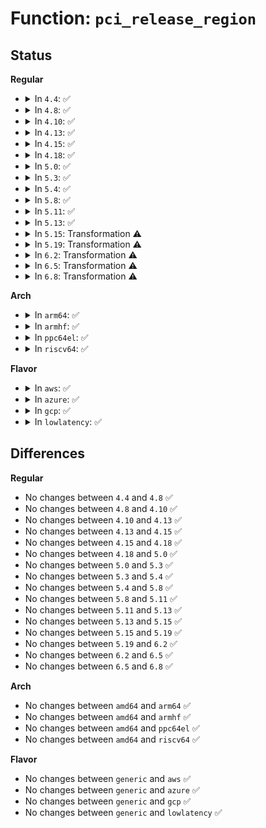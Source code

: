 # Function: <code>pci_release_region</code>

## Status
<b>Regular</b>
<ul>
<li>
<details>
<summary>In <code>4.4</code>: ✅</summary>

```c
void pci_release_region(struct pci_dev *pdev, int bar);
```

**Collision:** Unique Global

**Inline:** No

**Transformation:** False

**Instances:**

```
In drivers/pci/pci.c (ffffffff814346a0)
Location: drivers/pci/pci.c:2795
Inline: False
Direct callers:
  - lib/devres.c:pcim_iounmap_regions
  - lib/devres.c:pcim_iomap_regions
  - lib/devres.c:pcim_iomap_regions
  - drivers/pci/pci.c:pci_release_regions
  - drivers/pci/pci.c:__pci_request_selected_regions
  - drivers/pci/pci.c:pcim_release
  - drivers/acpi/ioapic.c:handle_ioapic_add
  - drivers/acpi/ioapic.c:acpi_ioapic_remove
  - drivers/virtio/virtio_pci_legacy.c:virtio_pci_legacy_probe
  - drivers/virtio/virtio_pci_legacy.c:virtio_pci_legacy_remove
```
**Symbols:**

```
ffffffff814346a0-ffffffff81434780: pci_release_region (STB_GLOBAL)
```
</details>
</li>
<li>
<details>
<summary>In <code>4.8</code>: ✅</summary>

```c
void pci_release_region(struct pci_dev *pdev, int bar);
```

**Collision:** Unique Global

**Inline:** No

**Transformation:** False

**Instances:**

```
In drivers/pci/pci.c (ffffffff81480020)
Location: drivers/pci/pci.c:2973
Inline: False
Direct callers:
  - lib/devres.c:pcim_iounmap_regions
  - lib/devres.c:pcim_iomap_regions
  - lib/devres.c:pcim_iomap_regions
  - drivers/pci/pci.c:pci_release_regions
  - drivers/pci/pci.c:__pci_request_selected_regions
  - drivers/pci/pci.c:pcim_release
  - drivers/acpi/ioapic.c:acpi_ioapic_remove
  - drivers/acpi/ioapic.c:handle_ioapic_add
  - drivers/virtio/virtio_pci_legacy.c:virtio_pci_legacy_remove
  - drivers/virtio/virtio_pci_legacy.c:virtio_pci_legacy_probe
```
**Symbols:**

```
ffffffff81480020-ffffffff814800f8: pci_release_region (STB_GLOBAL)
```
</details>
</li>
<li>
<details>
<summary>In <code>4.10</code>: ✅</summary>

```c
void pci_release_region(struct pci_dev *pdev, int bar);
```

**Collision:** Unique Global

**Inline:** No

**Transformation:** False

**Instances:**

```
In drivers/pci/pci.c (ffffffff814a1670)
Location: drivers/pci/pci.c:3011
Inline: False
Direct callers:
  - lib/devres.c:pcim_iounmap_regions
  - lib/devres.c:pcim_iomap_regions
  - lib/devres.c:pcim_iomap_regions
  - drivers/pci/pci.c:pci_release_regions
  - drivers/pci/pci.c:__pci_request_selected_regions
  - drivers/pci/pci.c:pcim_release
  - drivers/acpi/ioapic.c:acpi_ioapic_remove
  - drivers/acpi/ioapic.c:handle_ioapic_add
  - drivers/virtio/virtio_pci_legacy.c:virtio_pci_legacy_remove
  - drivers/virtio/virtio_pci_legacy.c:virtio_pci_legacy_probe
```
**Symbols:**

```
ffffffff814a1670-ffffffff814a1748: pci_release_region (STB_GLOBAL)
```
</details>
</li>
<li>
<details>
<summary>In <code>4.13</code>: ✅</summary>

```c
void pci_release_region(struct pci_dev *pdev, int bar);
```

**Collision:** Unique Global

**Inline:** No

**Transformation:** False

**Instances:**

```
In drivers/pci/pci.c (ffffffff814ab1f0)
Location: drivers/pci/pci.c:3028
Inline: False
Direct callers:
  - lib/devres.c:pcim_iounmap_regions
  - lib/devres.c:pcim_iomap_regions
  - lib/devres.c:pcim_iomap_regions
  - drivers/pci/pci.c:pci_release_regions
  - drivers/pci/pci.c:__pci_request_selected_regions
  - drivers/pci/pci.c:pcim_release
  - drivers/acpi/ioapic.c:pci_ioapic_remove
  - drivers/acpi/ioapic.c:handle_ioapic_add
  - drivers/virtio/virtio_pci_legacy.c:virtio_pci_legacy_remove
  - drivers/virtio/virtio_pci_legacy.c:virtio_pci_legacy_probe
```
**Symbols:**

```
ffffffff814ab1f0-ffffffff814ab2dd: pci_release_region (STB_GLOBAL)
```
</details>
</li>
<li>
<details>
<summary>In <code>4.15</code>: ✅</summary>

```c
void pci_release_region(struct pci_dev *pdev, int bar);
```

**Collision:** Unique Global

**Inline:** No

**Transformation:** False

**Instances:**

```
In drivers/pci/pci.c (ffffffff814ea410)
Location: drivers/pci/pci.c:3138
Inline: False
Direct callers:
  - lib/devres.c:pcim_iounmap_regions
  - lib/devres.c:pcim_iomap_regions
  - lib/devres.c:pcim_iomap_regions
  - drivers/pci/pci.c:pci_release_regions
  - drivers/pci/pci.c:__pci_request_selected_regions
  - drivers/pci/pci.c:pcim_release
  - drivers/acpi/ioapic.c:pci_ioapic_remove
  - drivers/acpi/ioapic.c:handle_ioapic_add
  - drivers/virtio/virtio_pci_legacy.c:virtio_pci_legacy_remove
  - drivers/virtio/virtio_pci_legacy.c:virtio_pci_legacy_probe
```
**Symbols:**

```
ffffffff814ea410-ffffffff814ea4fd: pci_release_region (STB_GLOBAL)
```
</details>
</li>
<li>
<details>
<summary>In <code>4.18</code>: ✅</summary>

```c
void pci_release_region(struct pci_dev *pdev, int bar);
```

**Collision:** Unique Global

**Inline:** No

**Transformation:** False

**Instances:**

```
In drivers/pci/pci.c (ffffffff8151ab60)
Location: drivers/pci/pci.c:3284
Inline: False
Direct callers:
  - lib/devres.c:pcim_iounmap_regions
  - lib/devres.c:pcim_iomap_regions
  - lib/devres.c:pcim_iomap_regions
  - drivers/pci/pci.c:pci_release_regions
  - drivers/pci/pci.c:__pci_request_selected_regions
  - drivers/pci/pci.c:pcim_release
  - drivers/acpi/ioapic.c:pci_ioapic_remove
  - drivers/acpi/ioapic.c:handle_ioapic_add
  - drivers/virtio/virtio_pci_legacy.c:virtio_pci_legacy_remove
  - drivers/virtio/virtio_pci_legacy.c:virtio_pci_legacy_probe
```
**Symbols:**

```
ffffffff8151ab60-ffffffff8151abfc: pci_release_region (STB_GLOBAL)
```
</details>
</li>
<li>
<details>
<summary>In <code>5.0</code>: ✅</summary>

```c
void pci_release_region(struct pci_dev *pdev, int bar);
```

**Collision:** Unique Global

**Inline:** No

**Transformation:** False

**Instances:**

```
In drivers/pci/pci.c (ffffffff815308b0)
Location: drivers/pci/pci.c:3549
Inline: False
Direct callers:
  - lib/devres.c:pcim_iounmap_regions
  - lib/devres.c:pcim_iomap_regions
  - lib/devres.c:pcim_iomap_regions
  - drivers/pci/pci.c:pci_release_regions
  - drivers/pci/pci.c:__pci_request_selected_regions
  - drivers/pci/pci.c:pcim_release
  - drivers/acpi/ioapic.c:pci_ioapic_remove
  - drivers/acpi/ioapic.c:handle_ioapic_add
  - drivers/virtio/virtio_pci_legacy.c:virtio_pci_legacy_remove
  - drivers/virtio/virtio_pci_legacy.c:virtio_pci_legacy_probe
```
**Symbols:**

```
ffffffff815308b0-ffffffff81530955: pci_release_region (STB_GLOBAL)
```
</details>
</li>
<li>
<details>
<summary>In <code>5.3</code>: ✅</summary>

```c
void pci_release_region(struct pci_dev *pdev, int bar);
```

**Collision:** Unique Global

**Inline:** No

**Transformation:** False

**Instances:**

```
In drivers/pci/pci.c (ffffffff81560240)
Location: drivers/pci/pci.c:3670
Inline: False
Direct callers:
  - lib/devres.c:pcim_iounmap_regions
  - lib/devres.c:pcim_iomap_regions
  - lib/devres.c:pcim_iomap_regions
  - drivers/pci/pci.c:pci_release_regions
  - drivers/pci/pci.c:__pci_request_selected_regions
  - drivers/pci/pci.c:pcim_release
  - drivers/acpi/ioapic.c:pci_ioapic_remove
  - drivers/acpi/ioapic.c:handle_ioapic_add
  - drivers/virtio/virtio_pci_legacy.c:virtio_pci_legacy_remove
  - drivers/virtio/virtio_pci_legacy.c:virtio_pci_legacy_probe
```
**Symbols:**

```
ffffffff81560240-ffffffff815602d7: pci_release_region (STB_GLOBAL)
```
</details>
</li>
<li>
<details>
<summary>In <code>5.4</code>: ✅</summary>

```c
void pci_release_region(struct pci_dev *pdev, int bar);
```

**Collision:** Unique Global

**Inline:** No

**Transformation:** False

**Instances:**

```
In drivers/pci/pci.c (ffffffff81581360)
Location: drivers/pci/pci.c:3666
Inline: False
Direct callers:
  - lib/devres.c:pcim_iounmap_regions
  - lib/devres.c:pcim_iomap_regions
  - lib/devres.c:pcim_iomap_regions
  - drivers/pci/pci.c:pci_release_regions
  - drivers/pci/pci.c:__pci_request_selected_regions
  - drivers/pci/pci.c:pcim_release
  - drivers/acpi/ioapic.c:pci_ioapic_remove
  - drivers/acpi/ioapic.c:handle_ioapic_add
  - drivers/virtio/virtio_pci_legacy.c:virtio_pci_legacy_remove
  - drivers/virtio/virtio_pci_legacy.c:virtio_pci_legacy_probe
```
**Symbols:**

```
ffffffff81581360-ffffffff815813f7: pci_release_region (STB_GLOBAL)
```
</details>
</li>
<li>
<details>
<summary>In <code>5.8</code>: ✅</summary>

```c
void pci_release_region(struct pci_dev *pdev, int bar);
```

**Collision:** Unique Global

**Inline:** No

**Transformation:** False

**Instances:**

```
In drivers/pci/pci.c (ffffffff81627620)
Location: drivers/pci/pci.c:3736
Inline: False
Direct callers:
  - lib/devres.c:pcim_iounmap_regions
  - lib/devres.c:pcim_iomap_regions
  - lib/devres.c:pcim_iomap_regions
  - drivers/pci/pci.c:pci_release_regions
  - drivers/pci/pci.c:__pci_request_selected_regions
  - drivers/pci/pci.c:pcim_release
  - drivers/acpi/ioapic.c:pci_ioapic_remove
  - drivers/acpi/ioapic.c:handle_ioapic_add
  - drivers/virtio/virtio_pci_legacy.c:virtio_pci_legacy_remove
  - drivers/virtio/virtio_pci_legacy.c:virtio_pci_legacy_probe
```
**Symbols:**

```
ffffffff81627620-ffffffff816276c5: pci_release_region (STB_GLOBAL)
```
</details>
</li>
<li>
<details>
<summary>In <code>5.11</code>: ✅</summary>

```c
void pci_release_region(struct pci_dev *pdev, int bar);
```

**Collision:** Unique Global

**Inline:** No

**Transformation:** False

**Instances:**

```
In drivers/pci/pci.c (ffffffff8164d2c0)
Location: drivers/pci/pci.c:3800
Inline: False
Direct callers:
  - lib/devres.c:pcim_iounmap_regions
  - lib/devres.c:pcim_iomap_regions
  - lib/devres.c:pcim_iomap_regions
  - drivers/pci/pci.c:pci_release_regions
  - drivers/pci/pci.c:__pci_request_selected_regions
  - drivers/pci/pci.c:pcim_release
  - drivers/acpi/ioapic.c:pci_ioapic_remove
  - drivers/acpi/ioapic.c:handle_ioapic_add
  - drivers/virtio/virtio_pci_legacy.c:virtio_pci_legacy_remove
  - drivers/virtio/virtio_pci_legacy.c:virtio_pci_legacy_probe
```
**Symbols:**

```
ffffffff8164d2c0-ffffffff8164d365: pci_release_region (STB_GLOBAL)
```
</details>
</li>
<li>
<details>
<summary>In <code>5.13</code>: ✅</summary>

```c
void pci_release_region(struct pci_dev *pdev, int bar);
```

**Collision:** Unique Global

**Inline:** No

**Transformation:** False

**Instances:**

```
In drivers/pci/pci.c (ffffffff8162fb80)
Location: drivers/pci/pci.c:3831
Inline: False
Direct callers:
  - lib/devres.c:pcim_iounmap_regions
  - lib/devres.c:pcim_iomap_regions
  - lib/devres.c:pcim_iomap_regions
  - drivers/pci/pci.c:pci_release_regions
  - drivers/pci/pci.c:__pci_request_selected_regions
  - drivers/pci/pci.c:pcim_release
  - drivers/acpi/ioapic.c:pci_ioapic_remove
  - drivers/acpi/ioapic.c:handle_ioapic_add
  - drivers/virtio/virtio_pci_legacy.c:virtio_pci_legacy_remove
  - drivers/virtio/virtio_pci_legacy.c:virtio_pci_legacy_probe
```
**Symbols:**

```
ffffffff8162fb80-ffffffff8162fc42: pci_release_region (STB_GLOBAL)
```
</details>
</li>
<li>
<details>
<summary>In <code>5.15</code>: Transformation ⚠️</summary>

```c
void pci_release_region(struct pci_dev *pdev, int bar);
```

**Collision:** Unique Global

**Inline:** No

**Transformation:** True

**Instances:**

```
In drivers/pci/pci.c (0)
Location: drivers/pci/pci.c:3881
Inline: False
Direct callers:
  - lib/devres.c:pcim_iounmap_regions
  - lib/devres.c:pcim_iomap_regions
  - lib/devres.c:pcim_iomap_regions
  - drivers/pci/pci.c:pci_release_regions
  - drivers/pci/pci.c:__pci_request_selected_regions
  - drivers/pci/pci.c:pcim_release
  - drivers/acpi/ioapic.c:pci_ioapic_remove
  - drivers/acpi/ioapic.c:handle_ioapic_add
  - drivers/virtio/virtio_pci_legacy.c:virtio_pci_legacy_remove
  - drivers/virtio/virtio_pci_legacy.c:virtio_pci_legacy_probe
```
**Symbols:**

```
ffffffff81ce46f7-ffffffff81ce4718: pci_release_region.cold (STB_LOCAL)
ffffffff8169f680-ffffffff8169f92d: pci_release_region (STB_GLOBAL)
```
</details>
</li>
<li>
<details>
<summary>In <code>5.19</code>: Transformation ⚠️</summary>

```c
void pci_release_region(struct pci_dev *pdev, int bar);
```

**Collision:** Unique Global

**Inline:** No

**Transformation:** True

**Instances:**

```
In drivers/pci/pci.c (0)
Location: drivers/pci/pci.c:3975
Inline: False
Direct callers:
  - lib/devres.c:pcim_iounmap_regions
  - lib/devres.c:pcim_iomap_regions
  - lib/devres.c:pcim_iomap_regions
  - drivers/pci/pci.c:pci_release_regions
  - drivers/pci/pci.c:__pci_request_selected_regions
  - drivers/pci/pci.c:pcim_release
  - drivers/acpi/ioapic.c:pci_ioapic_remove
  - drivers/acpi/ioapic.c:handle_ioapic_add
  - drivers/virtio/virtio_pci_legacy_dev.c:vp_legacy_remove
  - drivers/virtio/virtio_pci_legacy_dev.c:vp_legacy_probe
```
**Symbols:**

```
ffffffff81eab071-ffffffff81eab092: pci_release_region.cold (STB_LOCAL)
ffffffff817c10d0-ffffffff817c13a0: pci_release_region (STB_GLOBAL)
```
</details>
</li>
<li>
<details>
<summary>In <code>6.2</code>: Transformation ⚠️</summary>

```c
void pci_release_region(struct pci_dev *pdev, int bar);
```

**Collision:** Unique Global

**Inline:** No

**Transformation:** True

**Instances:**

```
In drivers/pci/pci.c (0)
Location: drivers/pci/pci.c:3918
Inline: False
Direct callers:
  - lib/devres.c:pcim_iounmap_regions
  - lib/devres.c:pcim_iomap_regions
  - lib/devres.c:pcim_iomap_regions
  - drivers/pci/pci.c:pci_release_regions
  - drivers/pci/pci.c:__pci_request_selected_regions
  - drivers/pci/pci.c:pcim_release
  - drivers/acpi/ioapic.c:pci_ioapic_remove
  - drivers/acpi/ioapic.c:handle_ioapic_add
  - drivers/virtio/virtio_pci_legacy_dev.c:vp_legacy_remove
  - drivers/virtio/virtio_pci_legacy_dev.c:vp_legacy_probe
```
**Symbols:**

```
ffffffff8208f0a2-ffffffff8208f0c3: pci_release_region.cold (STB_LOCAL)
ffffffff818dd7c0-ffffffff818dda90: pci_release_region (STB_GLOBAL)
```
</details>
</li>
<li>
<details>
<summary>In <code>6.5</code>: Transformation ⚠️</summary>

```c
void pci_release_region(struct pci_dev *pdev, int bar);
```

**Collision:** Unique Global

**Inline:** No

**Transformation:** True

**Instances:**

```
In drivers/pci/pci.c (0)
Location: drivers/pci/pci.c:3956
Inline: False
Direct callers:
  - lib/devres.c:pcim_iounmap_regions
  - lib/devres.c:pcim_iomap_regions
  - lib/devres.c:pcim_iomap_regions
  - drivers/pci/pci.c:pci_release_regions
  - drivers/pci/pci.c:__pci_request_selected_regions
  - drivers/pci/pci.c:pcim_release
  - drivers/acpi/ioapic.c:pci_ioapic_remove
  - drivers/acpi/ioapic.c:handle_ioapic_add
  - drivers/virtio/virtio_pci_legacy_dev.c:vp_legacy_remove
  - drivers/virtio/virtio_pci_legacy_dev.c:vp_legacy_probe
```
**Symbols:**

```
ffffffff8210f408-ffffffff8210f429: pci_release_region.cold (STB_LOCAL)
ffffffff81920c60-ffffffff81920ee7: pci_release_region (STB_GLOBAL)
```
</details>
</li>
<li>
<details>
<summary>In <code>6.8</code>: Transformation ⚠️</summary>

```c
void pci_release_region(struct pci_dev *pdev, int bar);
```

**Collision:** Unique Global

**Inline:** No

**Transformation:** True

**Instances:**

```
In drivers/pci/pci.c (0)
Location: drivers/pci/pci.c:4070
Inline: False
Direct callers:
  - lib/devres.c:pcim_iounmap_regions
  - lib/devres.c:pcim_iomap_regions
  - lib/devres.c:pcim_iomap_regions
  - drivers/pci/pci.c:pci_release_regions
  - drivers/pci/pci.c:__pci_request_selected_regions
  - drivers/pci/pci.c:pcim_release
  - drivers/acpi/ioapic.c:pci_ioapic_remove
  - drivers/acpi/ioapic.c:handle_ioapic_add
  - drivers/virtio/virtio_pci_legacy_dev.c:vp_legacy_remove
  - drivers/virtio/virtio_pci_legacy_dev.c:vp_legacy_probe
```
**Symbols:**

```
ffffffff821ed08f-ffffffff821ed0b0: pci_release_region.cold (STB_LOCAL)
ffffffff81968e00-ffffffff81969087: pci_release_region (STB_GLOBAL)
```
</details>
</li>
</ul>
<b>Arch</b>
<ul>
<li>
<details>
<summary>In <code>arm64</code>: ✅</summary>

```c
void pci_release_region(struct pci_dev *pdev, int bar);
```

**Collision:** Unique Global

**Inline:** No

**Transformation:** False

**Instances:**

```
In drivers/pci/pci.c (ffff8000106e4328)
Location: drivers/pci/pci.c:3666
Inline: False
Direct callers:
  - lib/devres.c:pcim_iounmap_regions
  - lib/devres.c:pcim_iomap_regions
  - lib/devres.c:pcim_iomap_regions
  - drivers/pci/pci.c:pci_release_regions
  - drivers/pci/pci.c:__pci_request_selected_regions
  - drivers/pci/pci.c:pcim_release
  - drivers/virtio/virtio_pci_legacy.c:virtio_pci_legacy_remove
  - drivers/virtio/virtio_pci_legacy.c:virtio_pci_legacy_probe
```
**Symbols:**

```
ffff8000106e4328-ffff8000106e43cc: pci_release_region (STB_GLOBAL)
```
</details>
</li>
<li>
<details>
<summary>In <code>armhf</code>: ✅</summary>

```c
void pci_release_region(struct pci_dev *pdev, int bar);
```

**Collision:** Unique Global

**Inline:** No

**Transformation:** False

**Instances:**

```
In drivers/pci/pci.c (c0880178)
Location: drivers/pci/pci.c:3666
Inline: False
Direct callers:
  - lib/devres.c:pcim_iounmap_regions
  - lib/devres.c:pcim_iomap_regions
  - lib/devres.c:pcim_iomap_regions
  - drivers/pci/pci.c:pci_release_regions
  - drivers/pci/pci.c:__pci_request_selected_regions
  - drivers/pci/pci.c:pcim_release
  - drivers/virtio/virtio_pci_legacy.c:virtio_pci_legacy_remove
  - drivers/virtio/virtio_pci_legacy.c:virtio_pci_legacy_probe
```
**Symbols:**

```
c0880178-c088021c: pci_release_region (STB_GLOBAL)
```
</details>
</li>
<li>
<details>
<summary>In <code>ppc64el</code>: ✅</summary>

```c
void pci_release_region(struct pci_dev *pdev, int bar);
```

**Collision:** Unique Global

**Inline:** No

**Transformation:** False

**Instances:**

```
In drivers/pci/pci.c (c00000000085e820)
Location: drivers/pci/pci.c:3666
Inline: False
Direct callers:
  - lib/devres.c:pcim_iounmap_regions
  - lib/devres.c:pcim_iomap_regions
  - lib/devres.c:pcim_iomap_regions
  - drivers/pci/pci.c:pci_release_regions
  - drivers/pci/pci.c:__pci_request_selected_regions
  - drivers/pci/pci.c:pcim_release
  - drivers/virtio/virtio_pci_legacy.c:virtio_pci_legacy_remove
  - drivers/virtio/virtio_pci_legacy.c:virtio_pci_legacy_probe
```
**Symbols:**

```
c00000000085e820-c00000000085e960: pci_release_region (STB_GLOBAL)
```
</details>
</li>
<li>
<details>
<summary>In <code>riscv64</code>: ✅</summary>

```c
void pci_release_region(struct pci_dev *pdev, int bar);
```

**Collision:** Unique Global

**Inline:** No

**Transformation:** False

**Instances:**

```
In drivers/pci/pci.c (ffffffe0004bb85a)
Location: drivers/pci/pci.c:3666
Inline: False
Direct callers:
  - lib/devres.c:pcim_iounmap_regions
  - lib/devres.c:pcim_iomap_regions
  - lib/devres.c:pcim_iomap_regions
  - drivers/pci/pci.c:pci_release_regions
  - drivers/pci/pci.c:__pci_request_selected_regions
  - drivers/pci/pci.c:pcim_release
  - drivers/virtio/virtio_pci_legacy.c:virtio_pci_legacy_remove
  - drivers/virtio/virtio_pci_legacy.c:virtio_pci_legacy_probe
```
**Symbols:**

```
ffffffe0004bb85a-ffffffe0004bb90e: pci_release_region (STB_GLOBAL)
```
</details>
</li>
</ul>
<b>Flavor</b>
<ul>
<li>
<details>
<summary>In <code>aws</code>: ✅</summary>

```c
void pci_release_region(struct pci_dev *pdev, int bar);
```

**Collision:** Unique Global

**Inline:** No

**Transformation:** False

**Instances:**

```
In drivers/pci/pci.c (ffffffff81575880)
Location: drivers/pci/pci.c:3666
Inline: False
Direct callers:
  - lib/devres.c:pcim_iounmap_regions
  - lib/devres.c:pcim_iomap_regions
  - lib/devres.c:pcim_iomap_regions
  - drivers/pci/pci.c:pci_release_regions
  - drivers/pci/pci.c:__pci_request_selected_regions
  - drivers/pci/pci.c:pcim_release
  - drivers/acpi/ioapic.c:pci_ioapic_remove
  - drivers/acpi/ioapic.c:handle_ioapic_add
  - drivers/virtio/virtio_pci_legacy.c:virtio_pci_legacy_remove
  - drivers/virtio/virtio_pci_legacy.c:virtio_pci_legacy_probe
```
**Symbols:**

```
ffffffff81575880-ffffffff81575917: pci_release_region (STB_GLOBAL)
```
</details>
</li>
<li>
<details>
<summary>In <code>azure</code>: ✅</summary>

```c
void pci_release_region(struct pci_dev *pdev, int bar);
```

**Collision:** Unique Global

**Inline:** No

**Transformation:** False

**Instances:**

```
In drivers/pci/pci.c (ffffffff81563fe0)
Location: drivers/pci/pci.c:3666
Inline: False
Direct callers:
  - lib/devres.c:pcim_iounmap_regions
  - lib/devres.c:pcim_iomap_regions
  - lib/devres.c:pcim_iomap_regions
  - drivers/pci/pci.c:pci_release_regions
  - drivers/pci/pci.c:__pci_request_selected_regions
  - drivers/pci/pci.c:pcim_release
  - drivers/acpi/ioapic.c:pci_ioapic_remove
  - drivers/acpi/ioapic.c:handle_ioapic_add
  - drivers/virtio/virtio_pci_legacy.c:virtio_pci_legacy_remove
  - drivers/virtio/virtio_pci_legacy.c:virtio_pci_legacy_probe
```
**Symbols:**

```
ffffffff81563fe0-ffffffff81564077: pci_release_region (STB_GLOBAL)
```
</details>
</li>
<li>
<details>
<summary>In <code>gcp</code>: ✅</summary>

```c
void pci_release_region(struct pci_dev *pdev, int bar);
```

**Collision:** Unique Global

**Inline:** No

**Transformation:** False

**Instances:**

```
In drivers/pci/pci.c (ffffffff815750b0)
Location: drivers/pci/pci.c:3666
Inline: False
Direct callers:
  - lib/devres.c:pcim_iounmap_regions
  - lib/devres.c:pcim_iomap_regions
  - lib/devres.c:pcim_iomap_regions
  - drivers/pci/pci.c:pci_release_regions
  - drivers/pci/pci.c:__pci_request_selected_regions
  - drivers/pci/pci.c:pcim_release
  - drivers/acpi/ioapic.c:pci_ioapic_remove
  - drivers/acpi/ioapic.c:handle_ioapic_add
  - drivers/virtio/virtio_pci_legacy.c:virtio_pci_legacy_remove
  - drivers/virtio/virtio_pci_legacy.c:virtio_pci_legacy_probe
```
**Symbols:**

```
ffffffff815750b0-ffffffff81575147: pci_release_region (STB_GLOBAL)
```
</details>
</li>
<li>
<details>
<summary>In <code>lowlatency</code>: ✅</summary>

```c
void pci_release_region(struct pci_dev *pdev, int bar);
```

**Collision:** Unique Global

**Inline:** No

**Transformation:** False

**Instances:**

```
In drivers/pci/pci.c (ffffffff8158f680)
Location: drivers/pci/pci.c:3666
Inline: False
Direct callers:
  - lib/devres.c:pcim_iounmap_regions
  - lib/devres.c:pcim_iomap_regions
  - lib/devres.c:pcim_iomap_regions
  - drivers/pci/pci.c:pci_release_regions
  - drivers/pci/pci.c:__pci_request_selected_regions
  - drivers/pci/pci.c:pcim_release
  - drivers/acpi/ioapic.c:pci_ioapic_remove
  - drivers/acpi/ioapic.c:handle_ioapic_add
  - drivers/virtio/virtio_pci_legacy.c:virtio_pci_legacy_remove
  - drivers/virtio/virtio_pci_legacy.c:virtio_pci_legacy_probe
```
**Symbols:**

```
ffffffff8158f680-ffffffff8158f717: pci_release_region (STB_GLOBAL)
```
</details>
</li>
</ul>

## Differences
<b>Regular</b>
<ul>
<li>
No changes between <code>4.4</code> and <code>4.8</code> ✅
</li>
<li>
No changes between <code>4.8</code> and <code>4.10</code> ✅
</li>
<li>
No changes between <code>4.10</code> and <code>4.13</code> ✅
</li>
<li>
No changes between <code>4.13</code> and <code>4.15</code> ✅
</li>
<li>
No changes between <code>4.15</code> and <code>4.18</code> ✅
</li>
<li>
No changes between <code>4.18</code> and <code>5.0</code> ✅
</li>
<li>
No changes between <code>5.0</code> and <code>5.3</code> ✅
</li>
<li>
No changes between <code>5.3</code> and <code>5.4</code> ✅
</li>
<li>
No changes between <code>5.4</code> and <code>5.8</code> ✅
</li>
<li>
No changes between <code>5.8</code> and <code>5.11</code> ✅
</li>
<li>
No changes between <code>5.11</code> and <code>5.13</code> ✅
</li>
<li>
No changes between <code>5.13</code> and <code>5.15</code> ✅
</li>
<li>
No changes between <code>5.15</code> and <code>5.19</code> ✅
</li>
<li>
No changes between <code>5.19</code> and <code>6.2</code> ✅
</li>
<li>
No changes between <code>6.2</code> and <code>6.5</code> ✅
</li>
<li>
No changes between <code>6.5</code> and <code>6.8</code> ✅
</li>
</ul>
<b>Arch</b>
<ul>
<li>
No changes between <code>amd64</code> and <code>arm64</code> ✅
</li>
<li>
No changes between <code>amd64</code> and <code>armhf</code> ✅
</li>
<li>
No changes between <code>amd64</code> and <code>ppc64el</code> ✅
</li>
<li>
No changes between <code>amd64</code> and <code>riscv64</code> ✅
</li>
</ul>
<b>Flavor</b>
<ul>
<li>
No changes between <code>generic</code> and <code>aws</code> ✅
</li>
<li>
No changes between <code>generic</code> and <code>azure</code> ✅
</li>
<li>
No changes between <code>generic</code> and <code>gcp</code> ✅
</li>
<li>
No changes between <code>generic</code> and <code>lowlatency</code> ✅
</li>
</ul>
